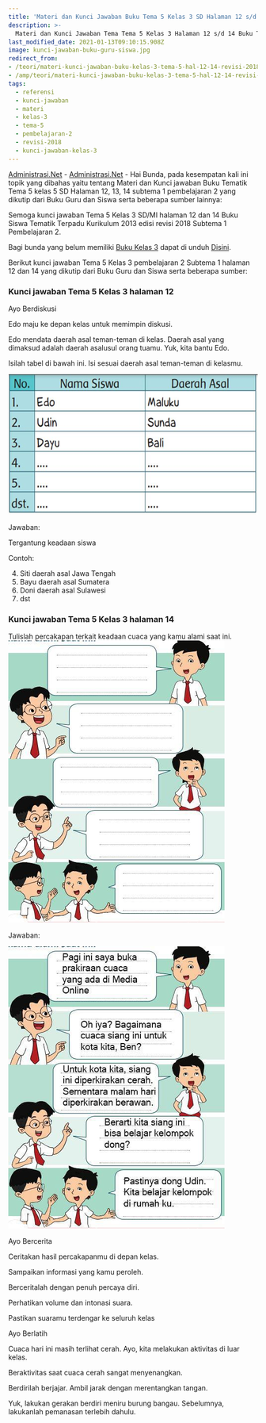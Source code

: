 ```yaml
---
title: 'Materi dan Kunci Jawaban Buku Tema 5 Kelas 3 SD Halaman 12 s/d 14'
description: >-
  Materi dan Kunci Jawaban Tema Tema 5 Kelas 3 Halaman 12 s/d 14 Buku Tematik Subtema 1 Pembelajaran 2.
last_modified_date: 2021-01-13T09:10:15.908Z
image: kunci-jawaban-buku-guru-siswa.jpg
redirect_from: 
- /teori/materi-kunci-jawaban-buku-kelas-3-tema-5-hal-12-14-revisi-2018
- /amp/teori/materi-kunci-jawaban-buku-kelas-3-tema-5-hal-12-14-revisi-2018
tags:
  - referensi
  - kunci-jawaban
  - materi
  - kelas-3
  - tema-5
  - pembelajaran-2
  - revisi-2018
  - kunci-jawaban-kelas-3
---
```



[Administrasi.Net](https://administrasi.net "Administrasi.Net") - [Administrasi.Net](https://administrasi.net "Administrasi.Net") - Hai Bunda, pada kesempatan kali ini topik yang dibahas yaitu tentang Materi dan Kunci jawaban Buku Tematik Tema 5 kelas 5 SD Halaman 12, 13, 14 subtema 1 pembelajaran 2 yang dikutip dari Buku Guru dan Siswa serta beberapa sumber lainnya:

Semoga kunci jawaban Tema 5 Kelas 3 SD/MI halaman 12 dan 14 Buku Siswa Tematik Terpadu Kurikulum 2013 edisi revisi 2018 Subtema 1 Pembelajaran 2. 

Bagi bunda yang belum memiliki [Buku Kelas 3](https://administrasi.net/bse/buku-tematik-sd-mi-kelas-3-kurikulum-2013 "Buku Tematik Kelas 3 SD") dapat di unduh [Disini](https://administrasi.net/bse/buku-tematik-sd-mi-kelas-3-kurikulum-2013 "Buku Tematik Kelas 3 SD").

Berikut kunci jawaban Tema 5 Kelas 3 pembelajaran 2 Subtema 1 halaman 12 dan 14 yang dikutip dari Buku Guru dan Siswa serta beberapa sumber:

### Kunci jawaban Tema 5 Kelas 3 halaman 12

Ayo Berdiskusi

Edo maju ke depan kelas untuk memimpin diskusi.

Edo mendata daerah asal teman-teman di kelas. Daerah asal yang dimaksud adalah daerah asalusul orang tuamu. Yuk, kita bantu Edo.

Isilah tabel di bawah ini. Isi sesuai daerah asal teman-teman di kelasmu.

![Soal](/img/tema-5-kelas-3-subtema-1-pembelajaran-2-halaman-12.jpg "Soal")

Jawaban:

Tergantung keadaan siswa

Contoh:

4. Siti daerah asal Jawa Tengah
5. Bayu daerah asal Sumatera
6. Doni daerah asal Sulawesi
7. dst


### Kunci jawaban Tema 5 Kelas 3 halaman 14

Tulislah percakapan terkait keadaan cuaca yang kamu alami saat ini.
![Halaman 14](/img/tema-5-kelas-3-subtema-1-pembelajaran-2-halaman-14.jpg "Halaman 14")

Jawaban:

![Jawaban halaman 14](/img/jawaban-tema-5-kelas-3-halaman-14.jpg "Jawaban halaman 14")


Ayo Bercerita

Ceritakan hasil percakapanmu di depan kelas.

Sampaikan informasi yang kamu peroleh.

Berceritalah dengan penuh percaya diri.

Perhatikan volume dan intonasi suara.

Pastikan suaramu terdengar ke seluruh kelas

Ayo Berlatih

Cuaca hari ini masih terlihat cerah. Ayo, kita melakukan aktivitas di luar kelas.

Beraktivitas saat cuaca cerah sangat menyenangkan.

Berdirilah berjajar. Ambil jarak dengan merentangkan tangan.

Yuk, lakukan gerakan berdiri meniru burung bangau. Sebelumnya, lakukanlah pemanasan terlebih dahulu.

